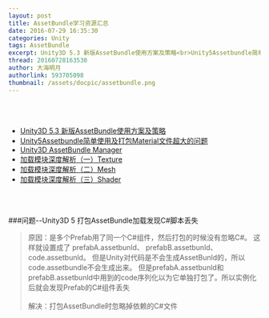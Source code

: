 ```yaml
---
layout: post
title: AssetBundle学习资源汇总
date: 2016-07-29 16:35:30
categories: Unity
tags: AssetBundle
excerpt: Unity3D 5.3 新版AssetBundle使用方案及策略<br>Unity5Assetbundle简单使用及打包Material文件超大的问题<br>Unity3D AssetBundle Manager
thread: 20160728163530
author: 大海明月
authorlink: 593705098
thumbnail: /assets/docpic/assetbundle.png
---
```


<br><br>

* [Unity3D 5.3 新版AssetBundle使用方案及策略](http://www.cnblogs.com/murongxiaopifu/p/5629415.html)
* [Unity5Assetbundle简单使用及打包Material文件超大的问题](http://www.it165.net/pro/html/201506/43896.html) 
* [Unity3D AssetBundle Manager](https://www.assetstore.unity3d.com/en/#!/content/45836)
* [加载模块深度解析（一）Texture](http://blog.uwa4d.com/archives/LoadingPerformance_Texture.html)
* [加载模块深度解析（二）Mesh](http://blog.uwa4d.com/archives/LoadingPerformance_Mesh.html)
* [加载模块深度解析（三）Shader](http://blog.uwa4d.com/archives/LoadingPerformance_Shader.html)


<br><br> 


###问题--Unity3D 5 打包AssetBundle加载发现C#脚本丢失

> 原因：是多个Prefab用了同一个C#组件，然后打包的时候没有忽略C#。 这样就设置成了 prefabA.assetbunld、 prefabB.assetbunld、 code.assetbunld。 但是Unity对代码是不会生成AssetBunld的，所以code.assetbundle不会生成出来。 但是prefabA.assetbunld和prefabB.assetbunld中用到的code序列化以为它单独打包了。所以实例化后就会发现Prefab的C#组件丢失 <br>
> <br>
> 解决：打包AssetBundle时忽略掉依赖的C#文件 <br>

<br><br> <br><br>